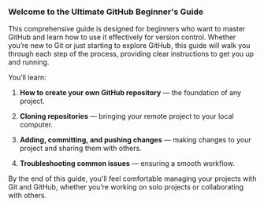 ### Welcome to the Ultimate GitHub Beginner's Guide

This comprehensive guide is designed for beginners who want to master GitHub and learn how to use it effectively for version control. Whether you’re new to Git or just starting to explore GitHub, this guide will walk you through each step of the process, providing clear instructions to get you up and running.

You’ll learn:

1. **How to create your own GitHub repository** — the foundation of any project.
    
2. **Cloning repositories** — bringing your remote project to your local computer.
    
3. **Adding, committing, and pushing changes** — making changes to your project and sharing them with others.
    
4. **Troubleshooting common issues** — ensuring a smooth workflow.
    

By the end of this guide, you'll feel comfortable managing your projects with Git and GitHub, whether you’re working on solo projects or collaborating with others.
